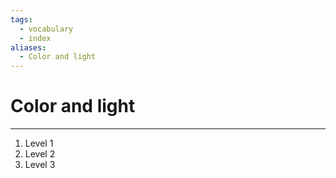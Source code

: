 ```yaml
---
tags:
  - vocabulary
  - index
aliases:
  - Color and light
---
```

# Color and light
---
1. Level 1
2. Level 2
3. Level 3